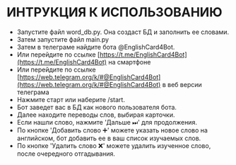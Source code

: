 # ИНТРУКЦИЯ К ИСПОЛЬЗОВАНИЮ

- Запустите файл word_db.py. Она создаст БД и заполнить ее словами.
- Затем запустите файл main.py
- Затем в телеграме найдите бота @EnglishCard4Bot.
- Или перейдите по ссылке [https://t.me/EnglishCard4Bot](https://t.me/EnglishCard4Bot) на смартфоне
- Или перейдите по ссылке [https://web.telegram.org/k/#@EnglishCard4Bot](https://web.telegram.org/k/#@EnglishCard4Bot) в веб версии телеграма
- Нажмите старт или наберите /start.
- Бот заведет вас в БД как нового пользователя бота.
- Далее находите переводы слов, выбирая карточки.
- Если нашли слово, нажмите 'Дальше ⏭' для продолжения.
- По кнопке 'Добавить слово ➕' можете указать новое слово на английском, бот добавить ее в ваш список изучаемых слов.
- По кнопке 'Удалить слово ❌' можете удалить изученное слово, после очередного отгадывания.